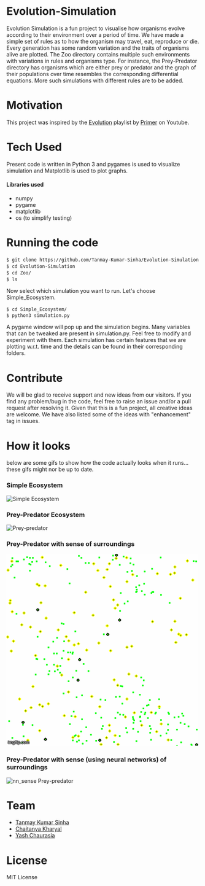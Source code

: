# Evolution-Simulation

Evolution Simulation is a fun project to visualise how organisms evolve according to their environment over a period of time. We have made a simple set of rules as to how the organism may travel, eat, reproduce or die. Every generation has some random variation and the traits of organisms alive are plotted. The Zoo directory contains multiple such environments with variations in rules and organisms type. For instance, the Prey-Predator directory has organisms which are either prey or predator and the graph of their populations over time resembles the corresponding differential equations. More such simulations with different rules are to be added.

# Motivation

This project was inspired by the [Evolution] playlist by [Primer] on Youtube.

# Tech Used

Present code is written in Python 3 and pygames is used to visualize simulation and Matplotlib is used to plot graphs.
#### Libraries used
- numpy
- pygame
- matplotlib
- os (to simplify testing)

# Running the code

```sh
$ git clone https://github.com/Tanmay-Kumar-Sinha/Evolution-Simulation.git
$ cd Evolution-Simulation
$ cd Zoo/
$ ls
```
Now select which simulation you want to run. Let's choose Simple_Ecosystem.
```shhttps://www.youtube.com/channel/UCKzJFdi57J53Vr_BkTfN3uQ
$ cd Simple_Ecosystem/
$ python3 simulation.py
```
A pygame window will pop up and the simulation begins. Many variables that can be tweaked are present in simulation.py. Feel free to modify and experiment with them. Each simulation has certain features that we are plotting w.r.t. time and the details can be found in their corresponding folders.

# Contribute

We will be glad to receive support and new ideas from our visitors. If you find any problem/bug in the code, feel free to raise an issue and/or a pull request after resolving it. Given that this is a fun project, all creative ideas are welcome. We have also listed some of the ideas with "enhancement" tag in issues.

# How it looks #
below are some gifs to show how the code actually looks when it runs... these gifs might nor be up to date.

### Simple Ecosystem ###
![Simple Ecosystem](Zoo/Simple_Ecosystem/simple_Env.gif)

### Prey-Predator Ecosystem ###
![Prey-predator](Zoo/Prey_Predator/prey_predator.gif)


### Prey-Predator with sense of surroundings ###
![sense Prey-predator](Zoo/sensible_prey_predator/sense.gif)

### Prey-Predator with sense (using neural networks) of surroundings ###
![nn_sense Prey-predator](Zoo/neural_network_sense/nn_sense.gif)


# Team
- [Tanmay Kumar Sinha][tks]
- [Chaitanya Kharyal][ck]
- [Yash Chaurasia][yc]

# License

MIT License


[Evolution]: https://www.youtube.com/playlist?list=PLKortajF2dPBWMIS6KF4RLtQiG6KQrTdB
[Primer]: https://www.youtube.com/channel/UCKzJFdi57J53Vr_BkTfN3uQ
[tks]: https://github.com/Tanmay-Kumar-Sinha
[ck]: https://github.com/kharyal
[yc]: https://github.com/Y5Yash
